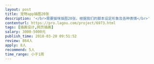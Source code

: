 ```yaml
---                
layout: post       
title: 宠物app插图20张           
description: '</br>需要猫咪插图20张，根据我们的脚本设定形象及各种表情</br>'     
contenturl: https://pro.lagou.com/project/6973.html      
tags: [插画设计,网页插画]            
salary: 3000-5000元          
publish_time: 2018-03-28 09:51:52         
review: 864人                   
apply: 8人                   
recommend: 5人                   
time_range: 小于1周              
---                 
```

